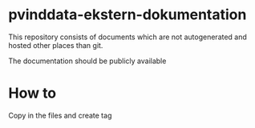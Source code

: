 # pvinddata-ekstern-dokumentation

This repository consists of documents which are not autogenerated and hosted other places than git.

The documentation should be publicly available

# How to

Copy in the files and create tag
